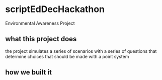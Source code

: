 # scriptEdDecHackathon
Environmental Awareness Project
 
 ## what this project does 
  the project simulates  a series of scenarios with a series of questions that determine choices that should be made with a point system 

  ## how we built it  
